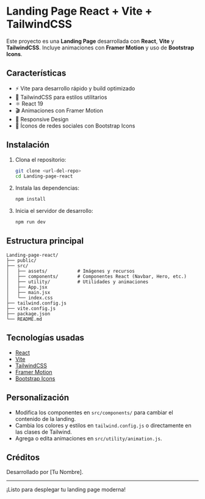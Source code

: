 # Landing Page React + Vite + TailwindCSS

Este proyecto es una **Landing Page** desarrollada con **React**, **Vite** y **TailwindCSS**. Incluye animaciones con **Framer Motion** y uso de **Bootstrap Icons**.

## Características

- ⚡️ Vite para desarrollo rápido y build optimizado
- 🎨 TailwindCSS para estilos utilitarios
- ⚛️ React 19
- 🎬 Animaciones con Framer Motion
- 📱 Responsive Design
- 🌈 Íconos de redes sociales con Bootstrap Icons

## Instalación

1. Clona el repositorio:
   ```sh
   git clone <url-del-repo>
   cd Landing-page-react
   ```

2. Instala las dependencias:
   ```sh
   npm install
   ```

3. Inicia el servidor de desarrollo:
   ```sh
   npm run dev
   ```

## Estructura principal

```
Landing-page-react/
├── public/
├── src/
│   ├── assets/           # Imágenes y recursos
│   ├── components/       # Componentes React (Navbar, Hero, etc.)
│   ├── utility/          # Utilidades y animaciones
│   ├── App.jsx
│   ├── main.jsx
│   └── index.css
├── tailwind.config.js
├── vite.config.js
├── package.json
└── README.md
```

## Tecnologías usadas

- [React](https://react.dev/)
- [Vite](https://vitejs.dev/)
- [TailwindCSS](https://tailwindcss.com/)
- [Framer Motion](https://www.framer.com/motion/)
- [Bootstrap Icons](https://icons.getbootstrap.com/)

## Personalización

- Modifica los componentes en `src/components/` para cambiar el contenido de la landing.
- Cambia los colores y estilos en `tailwind.config.js` o directamente en las clases de Tailwind.
- Agrega o edita animaciones en `src/utility/animation.js`.

## Créditos

Desarrollado por [Tu Nombre].

---
¡Listo para desplegar tu landing page moderna!
